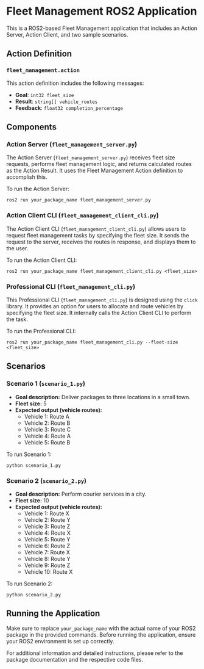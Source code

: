 # Fleet Management ROS2 Application

This is a ROS2-based Fleet Management application that includes an Action Server, Action Client, and two sample scenarios.

## Action Definition

### `fleet_management.action`

This action definition includes the following messages:

- **Goal**: `int32 fleet_size`
- **Result**: `string[] vehicle_routes`
- **Feedback**: `float32 completion_percentage`

## Components

### Action Server (`fleet_management_server.py`)

The Action Server (`fleet_management_server.py`) receives fleet size requests, performs fleet management logic, and returns calculated routes as the Action Result. It uses the Fleet Management Action definition to accomplish this.

To run the Action Server:
```shell
ros2 run your_package_name fleet_management_server.py
```

### Action Client CLI (`fleet_management_client_cli.py`)

The Action Client CLI (`fleet_management_client_cli.py`) allows users to request fleet management tasks by specifying the fleet size. It sends the request to the server, receives the routes in response, and displays them to the user.

To run the Action Client CLI:
```shell
ros2 run your_package_name fleet_management_client_cli.py <fleet_size>
```

### Professional CLI (`fleet_management_cli.py`)

This Professional CLI (`fleet_management_cli.py`) is designed using the `click` library. It provides an option for users to allocate and route vehicles by specifying the fleet size. It internally calls the Action Client CLI to perform the task.

To run the Professional CLI:
```shell
ros2 run your_package_name fleet_management_cli.py --fleet-size <fleet_size>
```

## Scenarios

### Scenario 1 (`scenario_1.py`)

- **Goal description:** Deliver packages to three locations in a small town.
- **Fleet size:** 5
- **Expected output (vehicle routes):**
  - Vehicle 1: Route A
  - Vehicle 2: Route B
  - Vehicle 3: Route C
  - Vehicle 4: Route A
  - Vehicle 5: Route B

To run Scenario 1:
```shell
python scenario_1.py
```

### Scenario 2 (`scenario_2.py`)

- **Goal description:** Perform courier services in a city.
- **Fleet size:** 10
- **Expected output (vehicle routes):**
  - Vehicle 1: Route X
  - Vehicle 2: Route Y
  - Vehicle 3: Route Z
  - Vehicle 4: Route X
  - Vehicle 5: Route Y
  - Vehicle 6: Route Z
  - Vehicle 7: Route X
  - Vehicle 8: Route Y
  - Vehicle 9: Route Z
  - Vehicle 10: Route X

To run Scenario 2:
```shell
python scenario_2.py
```

## Running the Application

Make sure to replace `your_package_name` with the actual name of your ROS2 package in the provided commands. Before running the application, ensure your ROS2 environment is set up correctly.

For additional information and detailed instructions, please refer to the package documentation and the respective code files.

